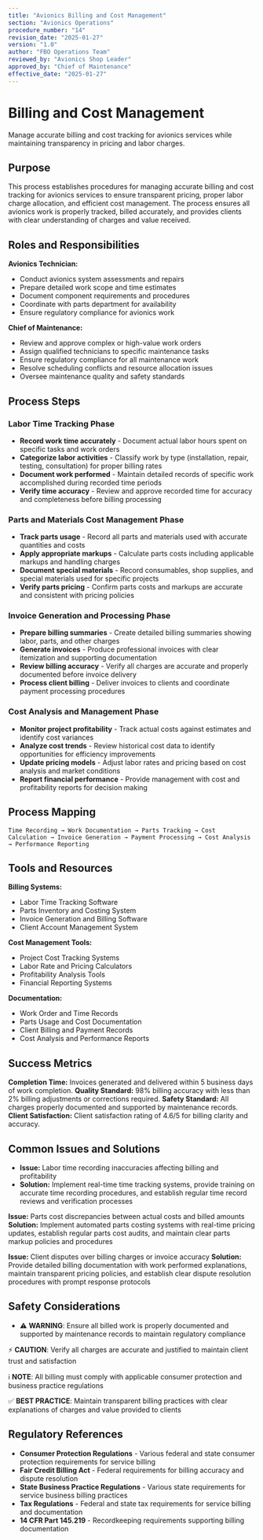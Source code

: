 ```yaml
---
title: "Avionics Billing and Cost Management"
section: "Avionics Operations"
procedure_number: "14"
revision_date: "2025-01-27"
version: "1.0"
author: "FBO Operations Team"
reviewed_by: "Avionics Shop Leader"
approved_by: "Chief of Maintenance"
effective_date: "2025-01-27"
---
```


# Billing and Cost Management

Manage accurate billing and cost tracking for avionics services while maintaining transparency in pricing and labor charges.

## Purpose

This process establishes procedures for managing accurate billing and cost tracking for avionics services to ensure transparent pricing, proper labor charge allocation, and efficient cost management. The process ensures all avionics work is properly tracked, billed accurately, and provides clients with clear understanding of charges and value received.

## Roles and Responsibilities

**Avionics Technician:**

- Conduct avionics system assessments and repairs
- Prepare detailed work scope and time estimates
- Document component requirements and procedures
- Coordinate with parts department for availability
- Ensure regulatory compliance for avionics work

**Chief of Maintenance:**

- Review and approve complex or high-value work orders
- Assign qualified technicians to specific maintenance tasks
- Ensure regulatory compliance for all maintenance work
- Resolve scheduling conflicts and resource allocation issues
- Oversee maintenance quality and safety standards
## Process Steps

### Labor Time Tracking Phase

- **Record work time accurately** - Document actual labor hours spent on specific tasks and work orders
- **Categorize labor activities** - Classify work by type (installation, repair, testing, consultation) for proper billing rates
- **Document work performed** - Maintain detailed records of specific work accomplished during recorded time periods
- **Verify time accuracy** - Review and approve recorded time for accuracy and completeness before billing processing

### Parts and Materials Cost Management Phase

- **Track parts usage** - Record all parts and materials used with accurate quantities and costs
- **Apply appropriate markups** - Calculate parts costs including applicable markups and handling charges
- **Document special materials** - Record consumables, shop supplies, and special materials used for specific projects
- **Verify parts pricing** - Confirm parts costs and markups are accurate and consistent with pricing policies

### Invoice Generation and Processing Phase

- **Prepare billing summaries** - Create detailed billing summaries showing labor, parts, and other charges
- **Generate invoices** - Produce professional invoices with clear itemization and supporting documentation
- **Review billing accuracy** - Verify all charges are accurate and properly documented before invoice delivery
- **Process client billing** - Deliver invoices to clients and coordinate payment processing procedures

### Cost Analysis and Management Phase

- **Monitor project profitability** - Track actual costs against estimates and identify cost variances
- **Analyze cost trends** - Review historical cost data to identify opportunities for efficiency improvements
- **Update pricing models** - Adjust labor rates and pricing based on cost analysis and market conditions
- **Report financial performance** - Provide management with cost and profitability reports for decision making

## Process Mapping

```
Time Recording → Work Documentation → Parts Tracking → Cost Calculation → Invoice Generation → Payment Processing → Cost Analysis → Performance Reporting
```

## Tools and Resources

**Billing Systems:**

- Labor Time Tracking Software
- Parts Inventory and Costing System
- Invoice Generation and Billing Software
- Client Account Management System

**Cost Management Tools:**

- Project Cost Tracking Systems
- Labor Rate and Pricing Calculators
- Profitability Analysis Tools
- Financial Reporting Systems

**Documentation:**

- Work Order and Time Records
- Parts Usage and Cost Documentation
- Client Billing and Payment Records
- Cost Analysis and Performance Reports

## Success Metrics

**Completion Time:** Invoices generated and delivered within 5 business days of work completion.
**Quality Standard:** 98% billing accuracy with less than 2% billing adjustments or corrections required.
**Safety Standard:** All charges properly documented and supported by maintenance records.
**Client Satisfaction:** Client satisfaction rating of 4.6/5 for billing clarity and accuracy.

## Common Issues and Solutions

- **Issue:** Labor time recording inaccuracies affecting billing and profitability
- **Solution:** Implement real-time time tracking systems, provide training on accurate time recording procedures, and establish regular time record reviews and verification processes




**Issue:** Parts cost discrepancies between actual costs and billed amounts
**Solution:** Implement automated parts costing systems with real-time pricing updates, establish regular parts cost audits, and maintain clear parts markup policies and procedures

**Issue:** Client disputes over billing charges or invoice accuracy
**Solution:** Provide detailed billing documentation with work performed explanations, maintain transparent pricing policies, and establish clear dispute resolution procedures with prompt response protocols

## Safety Considerations

- ⚠️ **WARNING**: Ensure all billed work is properly documented and supported by maintenance records to maintain regulatory compliance



⚡ **CAUTION**: Verify all charges are accurate and justified to maintain client trust and satisfaction

ℹ️ **NOTE**: All billing must comply with applicable consumer protection and business practice regulations

✅ **BEST PRACTICE**: Maintain transparent billing practices with clear explanations of charges and value provided to clients

## Regulatory References

- **Consumer Protection Regulations** - Various federal and state consumer protection requirements for service billing
- **Fair Credit Billing Act** - Federal requirements for billing accuracy and dispute resolution
- **State Business Practice Regulations** - Various state requirements for service business billing practices
- **Tax Regulations** - Federal and state tax requirements for service billing and documentation
- **14 CFR Part 145.219** - Recordkeeping requirements supporting billing documentation
